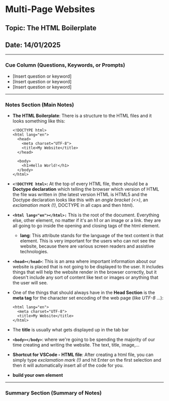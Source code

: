 # Multi-Page Websites

## Topic: The HTML Boilerplate

## Date: 14/01/2025 

---

### Cue Column (Questions, Keywords, or Prompts)

- [Insert question or keyword]
- [Insert question or keyword]
- [Insert question or keyword]

---

### Notes Section (Main Notes)

- **The HTML Boilerplate**: There is a structure to the HTML files and it looks something like this:

  ``` 
  <!DOCTYPE html>
  <html lang="en">
    <head>
      <meta charset="UTF-8">
      <title>My Website</title>
    </head>

    <body>
      <h1>Hello World!</h1>
    </body>
  </html>
  ```

- **``` <!DOCTYPE html> ```:** At the top of every HTML file, there should be a **Doctype declaration** which telling the browser which version of HTML the file was written in (the latest version HTML is HTML5 and the Doctype declaration looks like this with an *angle bracket (<>)*, an *exclamation mark (!)*, DOCTYPE in all caps and then html).
- **```<html lang="en"></html>:```** This is the root of the document. Everything else, other element, no matter if it's an h1 or an image or a link. they are all going to go inside the opening and closing tags of the html element.
  - **lang**: This attribute stands for the language of the text content in that element. This is very important for the users who can not see the website, because there are various screen readers and assistive technologies.

- **```<head></head>```**: This is an area where important information about our website is placed that is not going to be displayed to the user. It includes things that will help the website render in the browser correctly, but it doesn't include any sort of content like text or images or anything that the user will see.
- One of the things that should always have in the **Head Section** is the **meta tag** for the character set encoding of the web page (like *UTF-8* ...):

  ```
  <html lang="en">
    <meta charset="UTF-8"> 
    <title>My Website</title>
  </html>
  ```
- The **title** is usually what gets displayed up in the tab bar
- **```<body></body>```**: where we're going to be spending the majority of our time creating and writing the website. The text, title, image,...
- **Shortcut for VSCode - HTML file**: After creating a html file, you can simply type *exclamation mark (!)* and hit Enter on the first selection and then it will automatically insert all of the code for you. 
- **build your own element**


---

### Summary Section (Summary of Notes)